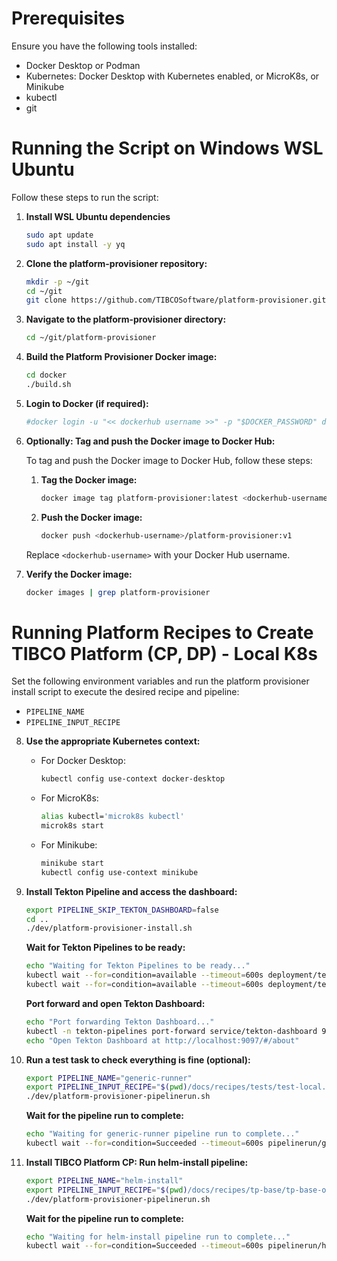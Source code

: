 
# Prerequisites

Ensure you have the following tools installed:
- Docker Desktop or Podman
- Kubernetes: Docker Desktop with Kubernetes enabled, or MicroK8s, or Minikube
- kubectl
- git

# Running the Script on Windows WSL Ubuntu

Follow these steps to run the script:

1. **Install WSL Ubuntu dependencies**
    ```sh
    sudo apt update
    sudo apt install -y yq
    ```

2. **Clone the platform-provisioner repository:**
    ```sh
    mkdir -p ~/git
    cd ~/git
    git clone https://github.com/TIBCOSoftware/platform-provisioner.git
    ```

3. **Navigate to the platform-provisioner directory:**
    ```sh
    cd ~/git/platform-provisioner
    ```

4. **Build the Platform Provisioner Docker image:**
    ```sh
    cd docker
    ./build.sh
    ```

5. **Login to Docker (if required):**
    ```sh
    #docker login -u "<< dockerhub username >>" -p "$DOCKER_PASSWORD" docker.io
    ```

6. **Optionally: Tag and push the Docker image to Docker Hub:**

    To tag and push the Docker image to Docker Hub, follow these steps:

    1. **Tag the Docker image:**
        ```sh
        docker image tag platform-provisioner:latest <dockerhub-username>/platform-provisioner:v1
        ```

    2. **Push the Docker image:**
        ```sh
        docker push <dockerhub-username>/platform-provisioner:v1
        ```

    Replace `<dockerhub-username>` with your Docker Hub username.

7. **Verify the Docker image:**
    ```sh
    docker images | grep platform-provisioner
    ```

# Running Platform Recipes to Create TIBCO Platform (CP, DP) - Local K8s

Set the following environment variables and run the platform provisioner install script to execute the desired recipe and pipeline:
- `PIPELINE_NAME`
- `PIPELINE_INPUT_RECIPE`

8. **Use the appropriate Kubernetes context:**
    - For Docker Desktop:
        ```sh
        kubectl config use-context docker-desktop
        ```
    - For MicroK8s:
        ```sh
        alias kubectl='microk8s kubectl'
        microk8s start
        ```
    - For Minikube:
        ```sh
        minikube start
        kubectl config use-context minikube
        ```

9. **Install Tekton Pipeline and access the dashboard:**
    ```sh
    export PIPELINE_SKIP_TEKTON_DASHBOARD=false
    cd ..
    ./dev/platform-provisioner-install.sh
    ```

    **Wait for Tekton Pipelines to be ready:**
    ```sh
    echo "Waiting for Tekton Pipelines to be ready..."
    kubectl wait --for=condition=available --timeout=600s deployment/tekton-pipelines-controller -n tekton-pipelines
    kubectl wait --for=condition=available --timeout=600s deployment/tekton-pipelines-webhook -n tekton-pipelines
    ```

    **Port forward and open Tekton Dashboard:**
    ```sh
    echo "Port forwarding Tekton Dashboard..."
    kubectl -n tekton-pipelines port-forward service/tekton-dashboard 9097:9097 &
    echo "Open Tekton Dashboard at http://localhost:9097/#/about"
    ```

10. **Run a test task to check everything is fine (optional):**
    ```sh
    export PIPELINE_NAME="generic-runner"
    export PIPELINE_INPUT_RECIPE="$(pwd)/docs/recipes/tests/test-local.yaml"
    ./dev/platform-provisioner-pipelinerun.sh
    ```

    **Wait for the pipeline run to complete:**
    ```sh
    echo "Waiting for generic-runner pipeline run to complete..."
    kubectl wait --for=condition=Succeeded --timeout=600s pipelinerun/generic-runner-on-prem-6 -n tekton-tasks
    ```

11. **Install TIBCO Platform CP: Run helm-install pipeline:**
    ```sh
    export PIPELINE_NAME="helm-install"
    export PIPELINE_INPUT_RECIPE="$(pwd)/docs/recipes/tp-base/tp-base-on-prem.yaml"
    ./dev/platform-provisioner-pipelinerun.sh
    ```

    **Wait for the pipeline run to complete:**
    ```sh
    echo "Waiting for helm-install pipeline run to complete..."
    kubectl wait --for=condition=Succeeded --timeout=600s pipelinerun/helm-install-on-prem-27 -n tekton-tasks
    ```

